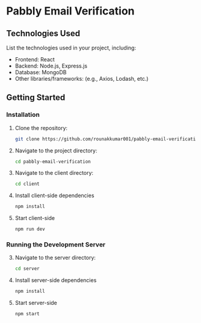 # Pabbly Email Verification

## Technologies Used

List the technologies used in your project, including:

-   Frontend: React
-   Backend: Node.js, Express.js
-   Database: MongoDB
-   Other libraries/frameworks: (e.g., Axios, Lodash, etc.)

## Getting Started


### Installation

1. Clone the repository:

    ```bash
    git clone https://github.com/rounakkumar001/pabbly-email-verification.git
    ```

2. Navigate to the project directory:

    ```bash
    cd pabbly-email-verification
    ```

3. Navigate to the client directory:

    ```bash
    cd client 
    ```

4.  Install client-side dependencies

    ```bash
    npm install
    ```
    
5.  Start client-side

    ```bash
    npm run dev
    ```


### Running the Development Server

3. Navigate to the server directory:

    ```bash
    cd server
    ```

4. Install server-side dependencies

    ```bash
    npm install
    ```
    
5. Start server-side

    ```bash
    npm start
    ```
